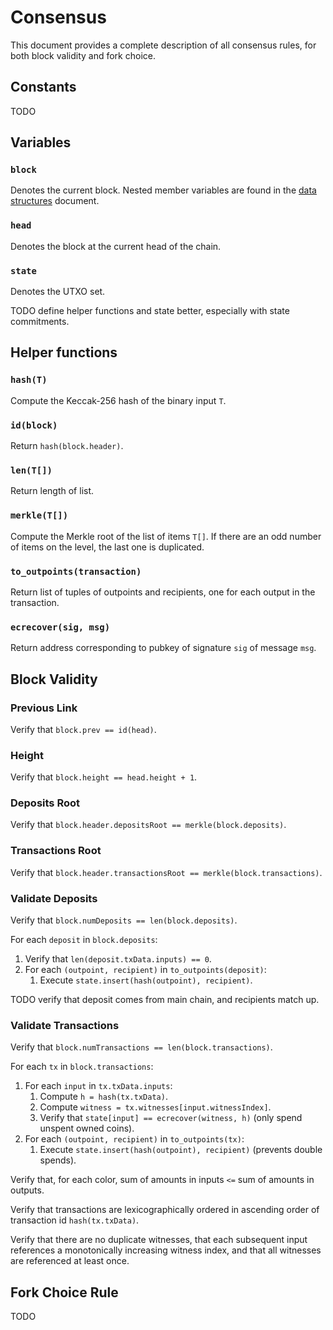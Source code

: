 # Consensus

This document provides a complete description of all consensus rules, for both block validity and fork choice.

## Constants

TODO

## Variables

### `block`

Denotes the current block.
Nested member variables are found in the [data structures](./data_structures.md) document.

### `head`

Denotes the block at the current head of the chain.

### `state`

Denotes the UTXO set.

TODO define helper functions and state better, especially with state commitments.

## Helper functions

### `hash(T)`

Compute the Keccak-256 hash of the binary input `T`.

### `id(block)`

Return `hash(block.header)`.

### `len(T[])`

Return length of list.

### `merkle(T[])`

Compute the Merkle root of the list of items `T[]`.
If there are an odd number of items on the level, the last one is duplicated.

### `to_outpoints(transaction)`

Return list of tuples of outpoints and recipients, one for each output in the transaction.

### `ecrecover(sig, msg)`

Return address corresponding to pubkey of signature `sig` of message `msg`.

## Block Validity

### Previous Link

Verify that `block.prev == id(head)`.

### Height

Verify that `block.height == head.height + 1`.

### Deposits Root

Verify that `block.header.depositsRoot == merkle(block.deposits)`.

### Transactions Root

Verify that `block.header.transactionsRoot == merkle(block.transactions)`.

### Validate Deposits

Verify that `block.numDeposits == len(block.deposits)`.

For each `deposit` in `block.deposits`:
1. Verify that `len(deposit.txData.inputs) == 0`.
1. For each `(outpoint, recipient)` in `to_outpoints(deposit)`:
     1. Execute `state.insert(hash(outpoint), recipient)`.

TODO verify that deposit comes from main chain, and recipients match up.

### Validate Transactions

Verify that `block.numTransactions == len(block.transactions)`.

For each `tx` in `block.transactions`:
1. For each `input` in `tx.txData.inputs`:
     1. Compute `h = hash(tx.txData)`.
     1. Compute `witness = tx.witnesses[input.witnessIndex]`.
     1. Verify that `state[input] == ecrecover(witness, h)` (only spend unspent owned coins).
1. For each `(outpoint, recipient)` in `to_outpoints(tx)`:
     1. Execute `state.insert(hash(outpoint), recipient)` (prevents double spends).

Verify that, for each color, sum of amounts in inputs `<=` sum of amounts in outputs.

Verify that transactions are lexicographically ordered in ascending order of transaction id `hash(tx.txData)`.

Verify that there are no duplicate witnesses, that each subsequent input references a monotonically increasing witness index, and that all witnesses are referenced at least once.

## Fork Choice Rule

TODO
